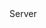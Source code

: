 <function name="GetAuthorizationCount" parent="HttpRequest" type="classfunc">
	<description>
		<added version="0.7"></added>
	</description>
	<realm>Server</realm>
	<rets>
		<ret name="count" type="number"></ret>
	</rets>
</function>